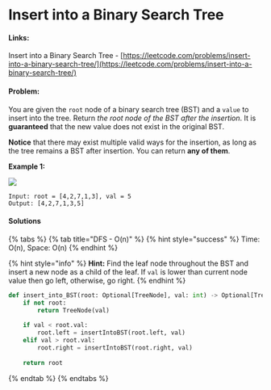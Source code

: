 # Insert into a Binary Search Tree

#### Links:

Insert into a Binary Search Tree - [https://leetcode.com/problems/insert-into-a-binary-search-tree/](https://leetcode.com/problems/insert-into-a-binary-search-tree/)

#### Problem:

You are given the `root` node of a binary search tree (BST) and a `value` to insert into the tree. Return _the root node of the BST after the insertion_. It is **guaranteed** that the new value does not exist in the original BST.

**Notice** that there may exist multiple valid ways for the insertion, as long as the tree remains a BST after insertion. You can return **any of them**.

**Example 1:**

![](https://assets.leetcode.com/uploads/2020/10/05/insertbst.jpg)

```
Input: root = [4,2,7,1,3], val = 5
Output: [4,2,7,1,3,5]
```

#### Solutions

{% tabs %}
{% tab title="DFS - O(n)" %}
{% hint style="success" %}
Time: O(n), Space: O(n)
{% endhint %}

{% hint style="info" %}
**Hint:** Find the leaf node throughout the BST and insert a new node as a child of the leaf. If `val` is lower than current node value then go left, otherwise, go right.
{% endhint %}

```python
def insert_into_BST(root: Optional[TreeNode], val: int) -> Optional[TreeNode]:
    if not root:
        return TreeNode(val)
    
    if val < root.val:
        root.left = insertIntoBST(root.left, val)
    elif val > root.val:
        root.right = insertIntoBST(root.right, val)
        
    return root
```
{% endtab %}
{% endtabs %}
